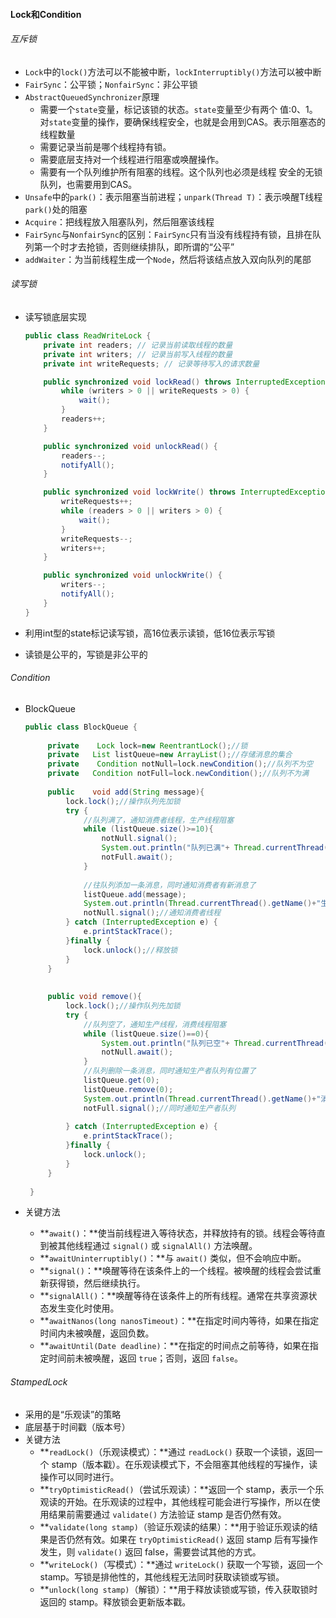 #### Lock和Condition

###### 互斥锁

- `Lock`中的`lock()`方法可以不能被中断，`lockInterruptibly()`方法可以被中断
- `FairSync`：公平锁；`NonfairSync`：非公平锁
- `AbstractQueuedSynchronizer`原理
  - 需要一个`state`变量，标记该锁的状态。`state`变量至少有两个 值:0、1。对`state`变量的操作，要确保线程安全，也就是会用到CAS。表示阻塞态的线程数量
  - 需要记录当前是哪个线程持有锁。
  - 需要底层支持对一个线程进行阻塞或唤醒操作。
  - 需要有一个队列维护所有阻塞的线程。这个队列也必须是线程 安全的无锁队列，也需要用到CAS。
- `Unsafe`中的`park()`：表示阻塞当前进程；``unpark(Thread T)``：表示唤醒T线程`park()`处的阻塞
- `Acquire`：把线程放入阻塞队列，然后阻塞该线程
- `FairSync`与`NonfairSync`的区别：`FairSync`只有当没有线程持有锁，且排在队列第一个时才去抢锁，否则继续排队，即所谓的“公平”
- `addWaiter`：为当前线程生成一个`Node`，然后将该结点放入双向队列的尾部

###### 读写锁

- 读写锁底层实现

  ```java
  public class ReadWriteLock {
      private int readers; // 记录当前读取线程的数量
      private int writers; // 记录当前写入线程的数量
      private int writeRequests; // 记录等待写入的请求数量
  
      public synchronized void lockRead() throws InterruptedException {
          while (writers > 0 || writeRequests > 0) {
              wait();
          }
          readers++;
      }
  
      public synchronized void unlockRead() {
          readers--;
          notifyAll();
      }
  
      public synchronized void lockWrite() throws InterruptedException {
          writeRequests++;
          while (readers > 0 || writers > 0) {
              wait();
          }
          writeRequests--;
          writers++;
      }
  
      public synchronized void unlockWrite() {
          writers--;
          notifyAll();
      }
  }
  ```
  
- 利用int型的state标记读写锁，高16位表示读锁，低16位表示写锁

- 读锁是公平的，写锁是非公平的

###### Condition

- BlockQueue

  ```java
  public class BlockQueue {
    
       private    Lock lock=new ReentrantLock();//锁
       private   List listQueue=new ArrayList();//存储消息的集合
       private    Condition notNull=lock.newCondition();//队列不为空
       private   Condition notFull=lock.newCondition();//队列不为满
    
       public    void add(String message){
           lock.lock();//操作队列先加锁
           try {
               //队列满了，通知消费者线程，生产线程阻塞
               while (listQueue.size()>=10){
                   notNull.signal();
                   System.out.println("队列已满"+ Thread.currentThread().getName()+"等待");
                   notFull.await();
               }
   
               //往队列添加一条消息，同时通知消费者有新消息了
               listQueue.add(message);
               System.out.println(Thread.currentThread().getName()+"生产一条消息");
               notNull.signal();//通知消费者线程
           } catch (InterruptedException e) {
               e.printStackTrace();
           }finally {
               lock.unlock();//释放锁
           }
       }
   
   
       public void remove(){
           lock.lock();//操作队列先加锁
           try {
               //队列空了，通知生产线程，消费线程阻塞
               while (listQueue.size()==0){
                   System.out.println("队列已空"+ Thread.currentThread().getName()+"等待");
                   notNull.await();
               }
               //队列删除一条消息，同时通知生产者队列有位置了
               listQueue.get(0);
               listQueue.remove(0);
               System.out.println(Thread.currentThread().getName()+"消费一条消息");
               notFull.signal();//同时通知生产者队列
   
           } catch (InterruptedException e) {
               e.printStackTrace();
           }finally {
               lock.unlock();
           }
       }
   
   }
  ```

- 关键方法

  - **`await()`：**使当前线程进入等待状态，并释放持有的锁。线程会等待直到被其他线程通过 `signal()` 或 `signalAll()` 方法唤醒。
  - **`awaitUninterruptibly()`：**与 `await()` 类似，但不会响应中断。
  - **`signal()`：**唤醒等待在该条件上的一个线程。被唤醒的线程会尝试重新获得锁，然后继续执行。
  - **`signalAll()`：**唤醒等待在该条件上的所有线程。通常在共享资源状态发生变化时使用。
  - **`awaitNanos(long nanosTimeout)`：**在指定时间内等待，如果在指定时间内未被唤醒，返回负数。
  - **`awaitUntil(Date deadline)`：**在指定的时间点之前等待，如果在指定时间前未被唤醒，返回 `true`；否则，返回 `false`。

###### StampedLock

- 采用的是“乐观读”的策略
- 底层基于时间戳（版本号）
- 关键方法
  - **`readLock()`（乐观读模式）：**通过 `readLock()` 获取一个读锁，返回一个 stamp（版本戳）。在乐观读模式下，不会阻塞其他线程的写操作，读操作可以同时进行。
  - **`tryOptimisticRead()`（尝试乐观读）：**返回一个 stamp，表示一个乐观读的开始。在乐观读的过程中，其他线程可能会进行写操作，所以在使用结果前需要通过 `validate()` 方法验证 stamp 是否仍然有效。
  - **`validate(long stamp)`（验证乐观读的结果）：**用于验证乐观读的结果是否仍然有效。如果在 `tryOptimisticRead()` 返回 stamp 后有写操作发生，则 `validate()` 返回 false，需要尝试其他的方式。
  - **`writeLock()`（写模式）：**通过 `writeLock()` 获取一个写锁，返回一个 stamp。写锁是排他性的，其他线程无法同时获取读锁或写锁。
  - **`unlock(long stamp)`（解锁）：**用于释放读锁或写锁，传入获取锁时返回的 stamp。释放锁会更新版本戳。